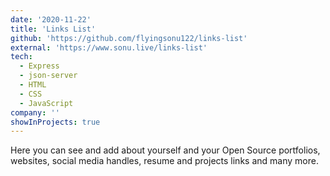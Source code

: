 ```yaml
---
date: '2020-11-22'
title: 'Links List'
github: 'https://github.com/flyingsonu122/links-list'
external: 'https://www.sonu.live/links-list'
tech:
  - Express
  - json-server
  - HTML
  - CSS
  - JavaScript
company: ''
showInProjects: true
---
```


Here you can see and add about yourself and your Open Source portfolios, websites, social media handles, resume and projects links and many more.
